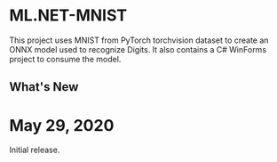 # ML.NET-MNIST
This project uses MNIST from PyTorch torchvision dataset to create an ONNX model used to recognize Digits. It also contains a C# WinForms project to consume the model.

## What's New
# May 29, 2020
Initial release.
